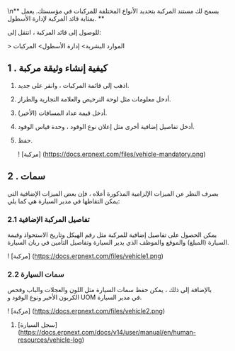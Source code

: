 \n** يسمح لك مستند المركبة بتحديد الأنواع المختلفة للمركبات في مؤسستك. يعمل بمثابة قائد المركبة لإدارة الأسطول. **

للوصول إلى قائد المركبة ، انتقل إلى:

\> الموارد البشرية> إدارة الأسطول> المركبات

## 1 \. كيفية إنشاء وثيقة مركبة

1. اذهب إلى قائمة المركبات ، وانقر على جديد.
2. أدخل معلومات مثل لوحة الترخيص والعلامة التجارية والطراز.
3. أدخل قيمة عداد المسافات (الأخير).
4. أدخل تفاصيل إضافية أخرى مثل إعلان نوع الوقود ، وحدة قياس الوقود.
5. حفظ.
    
    ! [مركبة] (https://docs.erpnext.com/files/vehicle-mandatory.png)
    

## 2 \. سمات

بصرف النظر عن الميزات الإلزامية المذكورة أعلاه ، فإن بعض الميزات الإضافية التي يمكن التقاطها في مدير السيارة هي كما يلي:

### 2.1 تفاصيل المركبة الإضافية

يمكن الحصول على تفاصيل إضافية للمركبة مثل رقم الهيكل وتاريخ الاستحواذ وقيمة السيارة (المبلغ) والموقع والموظف الذي يدير السيارة وتفاصيل التأمين في ربان السيارة.

! [مركبة] (https://docs.erpnext.com/files/vehicle1.png)

### 2.2 سمات السيارة

بالإضافة إلى ذلك ، يمكن حفظ سمات السيارة مثل اللون والعجلات والباب وفحص الكربون الأخير ونوع الوقود و UOM في مدير السيارة.

! [مركبة] (https://docs.erpnext.com/files/vehicle2.png)

1. [سجل السيارة] (https://docs.erpnext.com/docs/v14/user/manual/en/human-resources/vehicle-log)